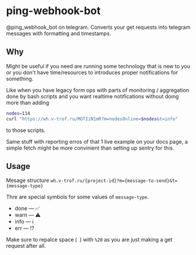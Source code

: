# ping-webhook-bot

@ping_webhook_bot on telegram. Converts your get requests into telegram messages with formatting and timestamps.

## Why

Might be useful if you need are running some technology that is new to you or you don't have time/resources to introduces proper notifications for something.

Like when you have legacy form ops with parts of monitoring / aggregation done by bash scripts and you want realtime notifications without doing more than adding 
```bash
nodes=114
curl "https://wh.v-trof.ru/MGTIiN1mR?m=nodesOnline=$nodes&t=info"
```
to those scripts.


Same stuff with reporting erros of that 1 live example on your docs page, a simple fetch might be more convinient than setting up sentry for this.

## Usage

Mesage structure
`wh.v-trof.ru/{project-id}?m={message-to-send}&t={message-type}`

Thre are special symbols for some values of `message-type`.
- done — ✅
- warn — ⚠️
- info — ℹ️
- err — ⁉

Make sure to repalce space (` `) with `%20` as you are just making a get request after all.